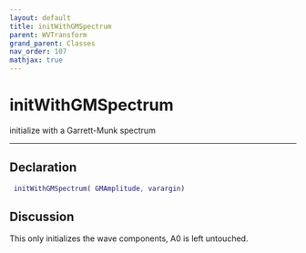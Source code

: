 ```yaml
---
layout: default
title: initWithGMSpectrum
parent: WVTransform
grand_parent: Classes
nav_order: 107
mathjax: true
---
```


#  initWithGMSpectrum

initialize with a Garrett-Munk spectrum


---

## Declaration
```matlab
 initWithGMSpectrum( GMAmplitude, varargin)
```
## Discussion

  This only initializes the wave components, A0 is left untouched.
 
    
